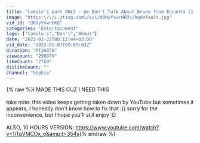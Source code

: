 ```yaml
---
title: "Camilo's part ONLY - We Don't Talk About Bruno from Encanto (1 hour loop) - READ DESC"
image: "https:\/\/i.ytimg.com\/vi\/dOHyYvwrHKQ\/hqdefault.jpg"
vid_id: "dOHyYvwrHKQ"
categories: "Entertainment"
tags: ["Camilo's","Don't","About"]
date: "2022-02-22T08:12:44+03:00"
vid_date: "2022-01-07T09:09:03Z"
duration: "PT1H35S"
viewcount: "299870"
likeCount: "7769"
dislikeCount: ""
channel: "Sophie"
---
```

{% raw %}I MADE THIS CUZ I NEED THIS<br /><br />take note: this video keeps getting taken down by YouTube but sometimes it appears, I honestly don't know how to fix that :(( sorry for the inconvenience, but I hope you'll still enjoy :D<br /><br />ALSO, 10 HOURS VERSION: <a rel="nofollow" target="blank" href="https://www.youtube.com/watch?v=1jTpVMCDx_o&amp;t=354s">https://www.youtube.com/watch?v=1jTpVMCDx_o&amp;t=354s</a>{% endraw %}
